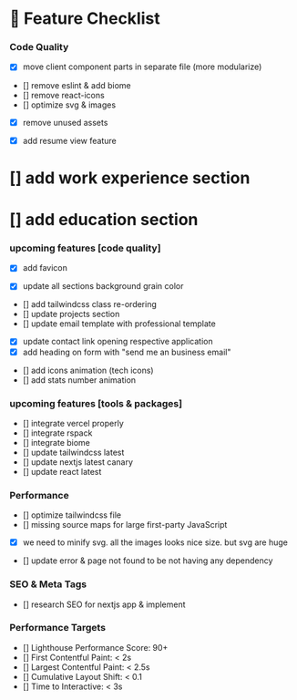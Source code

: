 # 🚀 Feature Checklist

### Code Quality

- [x] move client component parts in separate file (more modularize)
- [] remove eslint & add biome
- [] remove react-icons
- [] optimize svg & images
- [x] remove unused assets

- [x] add resume view feature

# [] add work experience section

# [] add education section

### upcoming features [code quality]

- [x] add favicon

- [x] update all sections background grain color

- [] add tailwindcss class re-ordering
- [] update projects section
- [] update email template with professional template
- [x] update contact link opening respective application
- [x] add heading on form with "send me an business email"
- [] add icons animation (tech icons)
- [] add stats number animation

### upcoming features [tools & packages]

- [] integrate vercel properly
- [] integrate rspack
- [] integrate biome
- [] update tailwindcss latest
- [] update nextjs latest canary
- [] update react latest

### Performance

- [] optimize tailwindcss file
- [] missing source maps for large first-party JavaScript
- [x] we need to minify svg. all the images looks nice size. but svg are huge
- [] update error & page not found to be not having any dependency

### SEO & Meta Tags

- [] research SEO for nextjs app & implement

### Performance Targets

- [] Lighthouse Performance Score: 90+
- [] First Contentful Paint: < 2s
- [] Largest Contentful Paint: < 2.5s
- [] Cumulative Layout Shift: < 0.1
- [] Time to Interactive: < 3s
